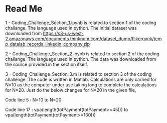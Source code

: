 # Read Me

1 - Coding_Challenge_Section_1.ipynb is related to section 1 of the coding challange. The language used in python. The initial dataset was
downloaded from https://s3-us-west-2.amazonaws.com/documents.thinknum.com/dataset_dump/flikerqvnk/temp_datalab_records_linkedin_company.zip

2 - Coding_Challenge_Section_2.ipynb is related to section 2 of the coding challange. The language used in python. The data was downloaded
from the source provided in the section itself.

3 - Coding_Challenge_Section_3.m is related to section 3 of the coding challenge. The code is written in Matlab. Calculations are only
carried for N=10 as the computer under use taking long to complete the calculations for N=20. Just do the below changes for N=20 in the given file,

Code line 5 : N=10 to N=20

Code line 17 : vpa(length(totPayment(totPayment>=45))) to vpa(length(totPayment(totPayment>=160)))
